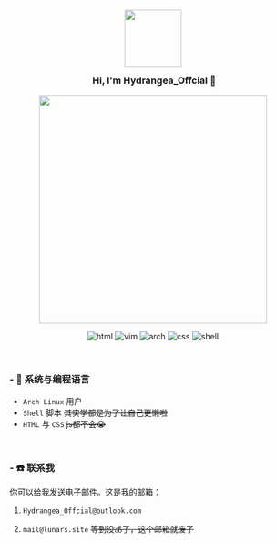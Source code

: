<h3 align="center">
<img src="https://gcore.jsdelivr.net/gh/Hydrangea-Offcial/Hydrangea-Offcial@avatar-cdn/avatar-r.jpeg" style="height: 100px"/><br>
<img src="https://gcore.jsdelivr.net/gh/Hydrangea-Offcial/Hydrangea-Offcial@cdn2/transparent.png" height="30" width="0px"/>
Hi, I'm Hydrangea_Offcial 👋
</h3>

<p align="center">
  <img src="https://gcore.jsdelivr.net/gh/Hydrangea-Offcial/Hydrangea-Offcial@cdn2/macchiato.png" width="400" />
</p>

<div align="center">
  
![html](https://ziadoua.github.io/m3-Markdown-Badges/badges/HTML/html2.svg)
![vim](https://ziadoua.github.io/m3-Markdown-Badges/badges/Vim/vim2.svg)
![arch](https://camo.githubusercontent.com/c9d9ad727f790335cfa90ba5bcb09fe8a6995b42517c52c8eaaeb2754ee4493f/68747470733a2f2f7a6961646f75612e6769746875622e696f2f6d332d4d61726b646f776e2d4261646765732f6261646765732f417263682f61726368322e737667)
![css](https://ziadoua.github.io/m3-Markdown-Badges/badges/CSS/css2.svg)
![shell](https://ziadoua.github.io/m3-Markdown-Badges/badges/Shell/shell2.svg)
</div>

&nbsp;

### - 🔭 系统与编程语言
- ```Arch Linux``` 用户
- ```Shell``` 脚本 ~~其实学都是为了让自己更懒啦~~
- ```HTML``` 与 ```CSS``` ~~js都不会😭~~

&nbsp;

### - ☎️ 联系我
你可以给我发送电子邮件。这是我的邮箱：
1. ```Hydrangea_Offcial@outlook.com```

2. ```mail@lunars.site``` ~~等到没💰了，这个邮箱就废了~~
